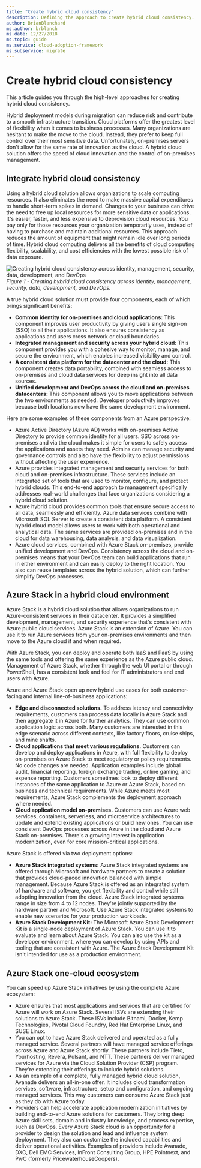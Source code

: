```yaml
---
title: "Create hybrid cloud consistency"
description: Defining the approach to create hybrid cloud consistency.
author: BrianBlanchard
ms.author: brblanch
ms.date: 12/27/2018
ms.topic: guide
ms.service: cloud-adoption-framework
ms.subservice: migrate
---
```

# Create hybrid cloud consistency

This article guides you through the high-level approaches for creating hybrid cloud consistency.

Hybrid deployment models during migration can reduce risk and contribute to a smooth infrastructure transition. Cloud platforms offer the greatest level of flexibility when it comes to business processes. Many organizations are hesitant to make the move to the cloud. Instead, they prefer to keep full control over their most sensitive data. Unfortunately, on-premises servers don't allow for the same rate of innovation as the cloud. A hybrid cloud solution offers the speed of cloud innovation and the control of on-premises management.

## Integrate hybrid cloud consistency

Using a hybrid cloud solution allows organizations to scale computing resources. It also eliminates the need to make massive capital expenditures to handle short-term spikes in demand. Changes to your business can drive the need to free up local resources for more sensitive data or applications. It's easier, faster, and less expensive to deprovision cloud resources. You pay only for those resources your organization temporarily uses, instead of having to purchase and maintain additional resources. This approach reduces the amount of equipment that might remain idle over long periods of time. Hybrid cloud computing delivers all the benefits of cloud computing flexibility, scalability, and cost efficiencies with the lowest possible risk of data exposure.

![Creating hybrid cloud consistency across identity, management, security, data, development, and DevOps](../../_images/hybrid-consistency.png)
*Figure 1 - Creating hybrid cloud consistency across identity, management, security, data, development, and DevOps.*

A true hybrid cloud solution must provide four components, each of which brings significant benefits:

- **Common identity for on-premises and cloud applications:** This component improves user productivity by giving users single sign-on (SSO) to all their applications. It also ensures consistency as applications and users cross network or cloud boundaries.
- **Integrated management and security across your hybrid cloud:** This component provides you with a cohesive way to monitor, manage, and secure the environment, which enables increased visibility and control.
- **A consistent data platform for the datacenter and the cloud:** This component creates data portability, combined with seamless access to on-premises and cloud data services for deep insight into all data sources.
- **Unified development and DevOps across the cloud and on-premises datacenters:** This component allows you to move applications between the two environments as needed. Developer productivity improves because both locations now have the same development environment.

Here are some examples of these components from an Azure perspective:

- Azure Active Directory (Azure AD) works with on-premises Active Directory to provide common identity for all users. SSO across on-premises and via the cloud makes it simple for users to safely access the applications and assets they need. Admins can manage security and governance controls and also have the flexibility to adjust permissions without affecting the user experience.
- Azure provides integrated management and security services for both cloud and on-premises infrastructure. These services include an integrated set of tools that are used to monitor, configure, and protect hybrid clouds. This end-to-end approach to management specifically addresses real-world challenges that face organizations considering a hybrid cloud solution.
- Azure hybrid cloud provides common tools that ensure secure access to all data, seamlessly and efficiently. Azure data services combine with Microsoft SQL Server to create a consistent data platform. A consistent hybrid cloud model allows users to work with both operational and analytical data. The same services are provided on-premises and in the cloud for data warehousing, data analysis, and data visualization.
- Azure cloud services, combined with Azure Stack on-premises, provide unified development and DevOps. Consistency across the cloud and on-premises means that your DevOps team can build applications that run in either environment and can easily deploy to the right location. You also can reuse templates across the hybrid solution, which can further simplify DevOps processes.

## Azure Stack in a hybrid cloud environment

Azure Stack is a hybrid cloud solution that allows organizations to run Azure-consistent services in their datacenter. It provides a simplified development, management, and security experience that's consistent with Azure public cloud services. Azure Stack is an extension of Azure. You can use it to run Azure services from your on-premises environments and then move to the Azure cloud if and when required.

With Azure Stack, you can deploy and operate both IaaS and PaaS by using the same tools and offering the same experience as the Azure public cloud. Management of Azure Stack, whether through the web UI portal or through PowerShell, has a consistent look and feel for IT administrators and end users with Azure.

Azure and Azure Stack open up new hybrid use cases for both customer-facing and internal line-of-business applications:

- **Edge and disconnected solutions.** To address latency and connectivity requirements, customers can process data locally in Azure Stack and then aggregate it in Azure for further analytics. They can use common application logic across both. Many customers are interested in this edge scenario across different contexts, like factory floors, cruise ships, and mine shafts.
- **Cloud applications that meet various regulations.** Customers can develop and deploy applications in Azure, with full flexibility to deploy on-premises on Azure Stack to meet regulatory or policy requirements. No code changes are needed. Application examples include global audit, financial reporting, foreign exchange trading, online gaming, and expense reporting. Customers sometimes look to deploy different instances of the same application to Azure or Azure Stack, based on business and technical requirements. While Azure meets most requirements, Azure Stack complements the deployment approach where needed.
- **Cloud application model on-premises.** Customers can use Azure web services, containers, serverless, and microservice architectures to update and extend existing applications or build new ones. You can use consistent DevOps processes across Azure in the cloud and Azure Stack on-premises. There's a growing interest in application modernization, even for core mission-critical applications.

Azure Stack is offered via two deployment options:

- **Azure Stack integrated systems:** Azure Stack integrated systems are offered through Microsoft and hardware partners to create a solution that provides cloud-paced innovation balanced with simple management. Because Azure Stack is offered as an integrated system of hardware and software, you get flexibility and control while still adopting innovation from the cloud. Azure Stack integrated systems range in size from 4 to 12 nodes. They're jointly supported by the hardware partner and Microsoft. Use Azure Stack integrated systems to enable new scenarios for your production workloads.
- **Azure Stack Development Kit:** The Microsoft Azure Stack Development Kit is a single-node deployment of Azure Stack. You can use it to evaluate and learn about Azure Stack. You can also use the kit as a developer environment, where you can develop by using APIs and tooling that are consistent with Azure. The Azure Stack Development Kit isn't intended for use as a production environment.

## Azure Stack one-cloud ecosystem

You can speed up Azure Stack initiatives by using the complete Azure ecosystem:

- Azure ensures that most applications and services that are certified for Azure will work on Azure Stack. Several ISVs are extending their solutions to Azure Stack. These ISVs include Bitnami, Docker, Kemp Technologies, Pivotal Cloud Foundry, Red Hat Enterprise Linux, and SUSE Linux.
- You can opt to have Azure Stack delivered and operated as a fully managed service. Several partners will have managed service offerings across Azure and Azure Stack shortly. These partners include Tieto, Yourhosting, Revera, Pulsant, and NTT. These partners deliver managed services for Azure via the Cloud Solution Provider (CSP) program. They're extending their offerings to include hybrid solutions.
- As an example of a complete, fully managed hybrid cloud solution, Avanade delivers an all-in-one offer. It includes cloud transformation services, software, infrastructure, setup and configuration, and ongoing managed services. This way customers can consume Azure Stack just as they do with Azure today.
- Providers can help accelerate application modernization initiatives by building end-to-end Azure solutions for customers. They bring deep Azure skill sets, domain and industry knowledge, and process expertise, such as DevOps. Every Azure Stack cloud is an opportunity for a provider to design the solution and lead and influence system deployment. They also can customize the included capabilities and deliver operational activities. Examples of providers include Avanade, DXC, Dell EMC Services, InFront Consulting Group, HPE Pointnext, and PwC (formerly PricewaterhouseCoopers).
